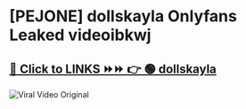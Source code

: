 
 # [PEJONE] dollskayla Onlyfans Leaked videoibkwj

## <h2><a href="https://clipsfans.com/dollskayla&ref=git">🔗 Click to LINKS ⏩⏩ 👉 🟢 dollskayla </a></h2>

<a href="https://clipsfans.com/dollskayla&ref=git" rel="nofollow" data-target="animated-image.originalLink"><img src="https://i.ibb.co.com/xMMVF88/686577567.gif" alt="Viral Video Original" style="max-width: 100%; display: inline-block;" data-target="animated-image.originalImage"></a>

